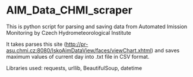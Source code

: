 # AIM_Data_CHMI_scraper
This is python script for parsing and saving data from Automated Imission Monitoring by Czech Hydrometeorological Institute

It takes parses this site (http://pr-asu.chmi.cz:8080/IskoAimDataView/faces/viewChart.xhtml) and saves maximum values of current day into .txt file in CSV format.

Libraries used: requests, urllib, BeautifulSoup, datetime
